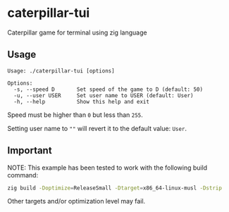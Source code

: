 # caterpillar-tui
Caterpillar game for terminal using zig language

## Usage

```
Usage: ./caterpillar-tui [options]

Options:
  -s, --speed D       Set speed of the game to D (default: 50)
  -u, --user USER     Set user name to USER (default: User)
  -h, --help          Show this help and exit
```

Speed must be higher than `0` but less than `255`.

Setting user name to `""` will revert it to the default value: `User`.

## Important

NOTE: This example has been tested to work with the following build command:

```bash
zig build -Doptimize=ReleaseSmall -Dtarget=x86_64-linux-musl -Dstrip
```

Other targets and/or optimization level may fail.
